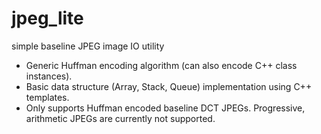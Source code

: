 # jpeg_lite
simple baseline JPEG image IO utility

* Generic Huffman encoding algorithm (can also encode C++ class instances).
* Basic data structure (Array<T>, Stack<T>, Queue<T>) implementation using C++ templates.
* Only supports Huffman encoded baseline DCT JPEGs. Progressive, arithmetic JPEGs are currently not supported.



